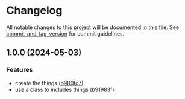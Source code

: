 # Changelog

All notable changes to this project will be documented in this file. See [commit-and-tag-version](https://github.com/absolute-version/commit-and-tag-version) for commit guidelines.

## 1.0.0 (2024-05-03)


### Features

* create the things ([b980fc7](https://github.com/ObsidianPublisher/mime-types/commit/b980fc714242a5c0799fb9c86f7d4774d909db91))
* use a class to includes things ([b91983f](https://github.com/ObsidianPublisher/mime-types/commit/b91983fa774c6082f11768d062be2aa45733d957))
